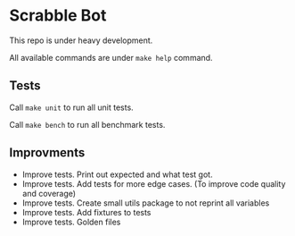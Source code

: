 # Scrabble Bot

This repo is under heavy development.

All available commands are under `make help` command.

## Tests

Call `make unit` to run all unit tests.

Call `make bench` to run all benchmark tests.

## Improvments

- Improve tests. Print out expected and what test got.
- Improve tests. Add tests for more edge cases. (To improve code quality and coverage)
- Improve tests. Create small utils package to not reprint all variables
- Improve tests. Add fixtures to tests
- Improve tests. Golden files